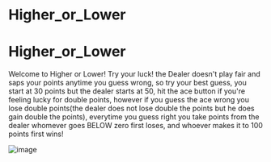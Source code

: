 # Higher_or_Lower



# Higher_or_Lower



 Welcome to Higher or Lower! Try your luck! the Dealer doesn't play fair and saps your points
  anytime you guess wrong, so try your best guess, you start at 30 points but the dealer starts at 50,
  hit the ace button if you're feeling lucky for double points, however if you guess the ace wrong you lose double points(the dealer does not lose double the points but he does gain double the points), everytime you guess right you take points from the dealer
 whomever goes BELOW zero first loses, and whoever makes it to 100 points first wins!
 
 
 
 ![image](https://user-images.githubusercontent.com/106111818/190929214-55b8b8c5-4690-4811-b86e-54eb5547b5e2.png)
